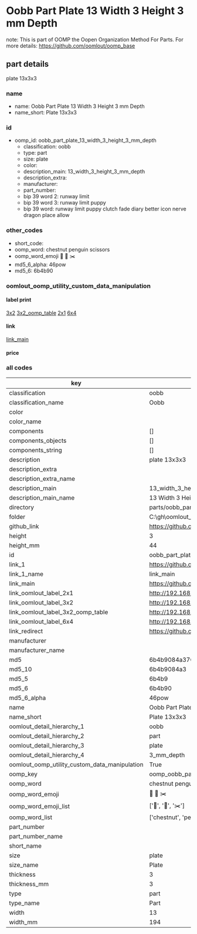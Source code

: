 # Oobb Part Plate 13 Width 3 Height 3 mm Depth  

note: This is part of OOMP the Oopen Organization Method For Parts. For more details: https://github.com/oomlout/oomp_base

##  part details
  



plate 13x3x3



### name
* name: Oobb Part Plate 13 Width 3 Height 3 mm Depth
* name_short: Plate 13x3x3 
### id
* oomp_id: oobb_part_plate_13_width_3_height_3_mm_depth
  * classification: oobb
  * type: part
  * size: plate
  * color: 
  * description_main: 13_width_3_height_3_mm_depth
  * description_extra: 
  * manufacturer: 
  * part_number: 
  * bip 39 word 2: runway limit
  * bip 39 word 3: runway limit puppy
  * bip 39 word: runway limit puppy clutch fade diary better icon nerve dragon place allow

### other_codes
* short_code: 
* oomp_word: chestnut penguin scissors
* oomp_word_emoji :chestnut: :penguin: :scissors:
* md5_6_alpha: 46pow
* md5_6: 6b4b90






### oomlout_oomp_utility_custom_data_manipulation
#### label print
[3x2](http://192.168.1.245:1112/?label=oomp%2046pow)
[3x2_oomp_table](http://192.168.1.108:1112/?label=oomp%2046pow)
[2x1](http://192.168.1.242:1112/?label=oomp%2046pow)
[6x4](http://192.168.1.55:1112/?label=oomp%2046pow)    

#### link

[link_main](https://github.com/oomlout/oomlout_oobb_version_4_generated_parts/tree/main/navigation_oomp/oobb/part/plate/13_width_3_height_3_mm_depth/part)                              

#### price







### all codes 
| key | value |  
| --- | --- |  
| classification | oobb |  
| classification_name | Oobb |  
| color |  |  
| color_name |  |  
| components | [] |  
| components_objects | [] |  
| components_string | [] |  
| description | plate 13x3x3 |  
| description_extra |  |  
| description_extra_name |  |  
| description_main | 13_width_3_height_3_mm_depth |  
| description_main_name | 13 Width 3 Height 3 mm Depth |  
| directory | parts/oobb_part_plate_13_width_3_height_3_mm_depth |  
| folder | C:\gh\oomlout_oobb_version_4_generated_parts\parts\oobb_part_plate_13_width_3_height_3_mm_depth |  
| github_link | https://github.com/oomlout/oomlout_oomp_part_src/tree/main/parts/oobb_part_plate_13_width_3_height_3_mm_depth |  
| height | 3 |  
| height_mm | 44 |  
| id | oobb_part_plate_13_width_3_height_3_mm_depth |  
| link_1 | https://github.com/oomlout/oomlout_oobb_version_4_generated_parts/tree/main/navigation_oomp/oobb/part/plate/13_width_3_height_3_mm_depth/part |  
| link_1_name | link_main |  
| link_main | https://github.com/oomlout/oomlout_oobb_version_4_generated_parts/tree/main/navigation_oomp/oobb/part/plate/13_width_3_height_3_mm_depth/part |  
| link_oomlout_label_2x1 | http://192.168.1.242:1112/?label=oomp%2046pow |  
| link_oomlout_label_3x2 | http://192.168.1.245:1112/?label=oomp%2046pow |  
| link_oomlout_label_3x2_oomp_table | http://192.168.1.108:1112/?label=oomp%2046pow |  
| link_oomlout_label_6x4 | http://192.168.1.55:1112/?label=oomp%2046pow |  
| link_redirect | https://github.com/oomlout/oomlout_oobb_version_4_generated_parts/tree/main/parts/oobb_plate_13_03_03 |  
| manufacturer |  |  
| manufacturer_name |  |  
| md5 | 6b4b9084a37042b0f528e2c95c207deb |  
| md5_10 | 6b4b9084a3 |  
| md5_5 | 6b4b9 |  
| md5_6 | 6b4b90 |  
| md5_6_alpha | 46pow |  
| name | Oobb Part Plate 13 Width 3 Height 3 mm Depth |  
| name_short | Plate 13x3x3  |  
| oomlout_detail_hierarchy_1 | oobb |  
| oomlout_detail_hierarchy_2 | part |  
| oomlout_detail_hierarchy_3 | plate |  
| oomlout_detail_hierarchy_4 | 3_mm_depth |  
| oomlout_oomp_utility_custom_data_manipulation | True |  
| oomp_key | oomp_oobb_part_plate_13_width_3_height_3_mm_depth |  
| oomp_word | chestnut penguin scissors |  
| oomp_word_emoji | :chestnut: :penguin: :scissors: |  
| oomp_word_emoji_list | [':chestnut:', ':penguin:', ':scissors:'] |  
| oomp_word_list | ['chestnut', 'penguin', 'scissors'] |  
| part_number |  |  
| part_number_name |  |  
| short_name |  |  
| size | plate |  
| size_name | Plate |  
| thickness | 3 |  
| thickness_mm | 3 |  
| type | part |  
| type_name | Part |  
| width | 13 |  
| width_mm | 194 |  
